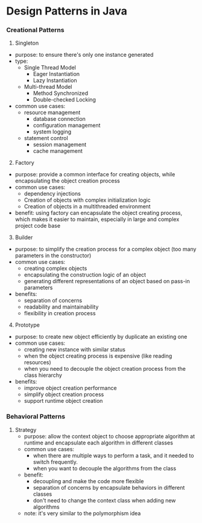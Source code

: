 # Design Patterns in Java

### Creational Patterns
1. Singleton
  - purpose: to ensure there's only one instance generated
  - type:
    - Single Thread Model
      - Eager Instantiation
      - Lazy Instantiation
    - Multi-thread Model
      - Method Synchronized
      - Double-checked Locking
  - common use cases:
    - resource management
      - database connection
      - configuration management
      - system logging
    - statement control
      - session management
      - cache management
2. Factory
  - purpose: provide a common interface for creating objects, while encapsulating the object creation process
  - common use cases:
    - dependency injections
    - Creation of objects with complex initialization logic
    - Creation of objects in a multithreaded environment
  - benefit: using factory can encapsulate the object creating process, which makes it easier to maintain, especially in large and complex project code base
3. Builder
  - purpose: to simplify the creation process for a complex object (too many parameters in the constructor)
  - common use cases:
    - creating complex objects
    - encapsulating the construction logic of an object
    - generating different representations of an object based on pass-in parameters
  - benefits:
    - separation of concerns
    - readability and maintainability
    - flexibility in creation process
4. Prototype
  - purpose: to create new object efficiently by duplicate an existing one
  - common use cases:
    - creating new instance with similar status
    - when the object creating process is expensive (like reading resources)
    - when you need to decouple the object creation process from the class hierarchy
  - benefits:
    - improve object creation performance
    - simplify object creation process
    - support runtime object creation
    
### Behavioral Patterns
1. Strategy
   - purpose: allow the context object to choose appropriate algorithm at runtime and encapsulate each algorithm in different classes
   - common use cases:
     - when there are multiple ways to perform a task, and it needed to switch frequently.
     - when you want to decouple the algorithms from the class
   - benefit:
     - decoupling and make the code more flexible
     - separation of concerns by encapsulate behaviors in different classes
     - don't need to change the context class when adding new algorithms
   - note: it's very similar to the polymorphism idea

